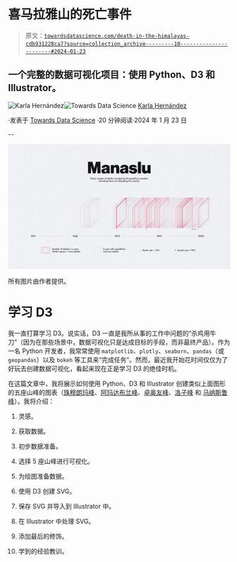 # 喜马拉雅山的死亡事件

> 原文：[`towardsdatascience.com/death-in-the-himalayas-cdb931228ca7?source=collection_archive---------10-----------------------#2024-01-23`](https://towardsdatascience.com/death-in-the-himalayas-cdb931228ca7?source=collection_archive---------10-----------------------#2024-01-23)

## 一个完整的数据可视化项目：使用 Python、D3 和 Illustrator。

[](https://medium.com/@karlahrnndz?source=post_page---byline--cdb931228ca7--------------------------------)![Karla Hernández](https://medium.com/@karlahrnndz?source=post_page---byline--cdb931228ca7--------------------------------)[](https://towardsdatascience.com/?source=post_page---byline--cdb931228ca7--------------------------------)![Towards Data Science](https://towardsdatascience.com/?source=post_page---byline--cdb931228ca7--------------------------------) [Karla Hernández](https://medium.com/@karlahrnndz?source=post_page---byline--cdb931228ca7--------------------------------)

·发表于 [Towards Data Science](https://towardsdatascience.com/?source=post_page---byline--cdb931228ca7--------------------------------) ·20 分钟阅读·2024 年 1 月 23 日

--

![](img/b874bb25e7a5380a12de56e8877a4ac4.png)

所有图片由作者提供。

# 学习 D3

我一直打算学习 D3。说实话，D3 一直是我所从事的工作中问题的“杀鸡用牛刀”（因为在那些场景中，数据可视化只是达成目标的手段，而非最终产品）。作为一名 Python 开发者，我常常使用 `matplotlib`、`plotly`、`seaborn`、`pandas`（或 `geopandas`）以及 `bokeh` 等工具来“完成任务”。然而，最近我开始花时间仅仅为了好玩去创建数据可视化，看起来现在正是学习 D3 的绝佳时机。

在这篇文章中，我将展示如何使用 Python、D3 和 Illustrator 创建类似上面图形的五座山峰的图表（[珠穆朗玛峰](https://en.wikipedia.org/wiki/Mount_Everest)、[阿玛达布兰峰](https://en.wikipedia.org/wiki/Ama_Dablam)、[卓奥友峰](https://en.wikipedia.org/wiki/Cho_Oyu)、[洛子峰](https://en.wikipedia.org/wiki/Lhotse) 和 [马纳斯鲁峰](https://en.wikipedia.org/wiki/Manaslu)）。我将介绍：

1.  灵感。

1.  获取数据。

1.  初步数据准备。

1.  选择 5 座山峰进行可视化。

1.  为绘图准备数据。

1.  使用 D3 创建 SVG。

1.  保存 SVG 并导入到 Illustrator 中。

1.  在 Illustrator 中处理 SVG。

1.  添加最后的修饰。

1.  学到的经验教训。
